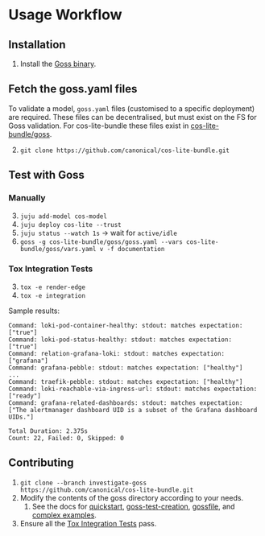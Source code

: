 # Usage Workflow

## Installation
1. Install the [Goss binary](https://goss.readthedocs.io/en/stable/installation/).

## Fetch the goss.yaml files
To validate a model, `goss.yaml` files (customised to a specific deployment) are required. These files can be decentralised, but must exist on the FS for Goss validation. For cos-lite-bundle these files exist in [cos-lite-bundle/goss](https://github.com/canonical/cos-lite-bundle/tree/investigate-goss/goss).

2. `git clone https://github.com/canonical/cos-lite-bundle.git`

## Test with Goss
### Manually
3. `juju add-model cos-model`
4. `juju deploy cos-lite --trust`
5. `juju status --watch 1s` -> wait for `active/idle`
6. `goss -g cos-lite-bundle/goss/goss.yaml --vars cos-lite-bundle/goss/vars.yaml v -f documentation`

### Tox Integration Tests
3. `tox -e render-edge`
4. `tox -e integration`

Sample results:
```
Command: loki-pod-container-healthy: stdout: matches expectation: ["true"]
Command: loki-pod-status-healthy: stdout: matches expectation: ["true"]
Command: relation-grafana-loki: stdout: matches expectation: ["grafana"]
Command: grafana-pebble: stdout: matches expectation: ["healthy"]
...
Command: traefik-pebble: stdout: matches expectation: ["healthy"]
Command: loki-reachable-via-ingress-url: stdout: matches expectation: ["ready"]
Command: grafana-related-dashboards: stdout: matches expectation: ["The alertmanager dashboard UID is a subset of the Grafana dashboard UIDs."]

Total Duration: 2.375s
Count: 22, Failed: 0, Skipped: 0
```

## Contributing

1. `git clone --branch investigate-goss https://github.com/canonical/cos-lite-bundle.git`
2. Modify the contents of the goss directory according to your needs.
   1. See the docs for [quickstart](https://goss.readthedocs.io/en/stable/quickstart/), [goss-test-creation](https://goss.readthedocs.io/en/stable/gossfile/#goss-test-creation), [gossfile](https://goss.readthedocs.io/en/stable/gossfile/#gossfile), and [complex examples](https://goss.readthedocs.io/en/stable/gossfile/#examples).
3. Ensure all the [Tox Integration Tests](https://github.com/canonical/cos-lite-bundle/blob/investigate-goss/goss/README.md#tox-integration-tests) pass.

[OPENG-2677]: https://warthogs.atlassian.net/browse/OPENG-2677?atlOrigin=eyJpIjoiNWRkNTljNzYxNjVmNDY3MDlhMDU5Y2ZhYzA5YTRkZjUiLCJwIjoiZ2l0aHViLWNvbS1KU1cifQ
